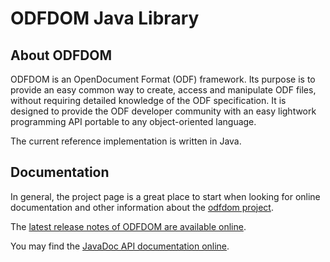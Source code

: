 # ODFDOM Java Library

## About ODFDOM

ODFDOM is an OpenDocument Format (ODF) framework. Its purpose 
is to provide an easy common way to create, access and 
manipulate ODF files, without requiring detailed knowledge of
the ODF specification. It is designed to provide the ODF
developer community with an easy lightwork programming API
portable to any object-oriented language.

The current reference implementation is written in Java.

## Documentation

In general, the project page is a great place to start when looking for online
documentation and other information about the [odfdom project](https://tdf.github.io/odftoolkit/odfdom/index.html).

The [latest release notes of ODFDOM are available online](https://tdf.github.io/odftoolkit/odfdom/index.html).

You may find the [JavaDoc API documentation online](https://tdf.github.io/odftoolkit/api/odfdom/index.html).
